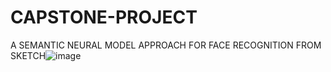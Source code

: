 # CAPSTONE-PROJECT
A SEMANTIC NEURAL MODEL APPROACH FOR FACE RECOGNITION FROM SKETCH![image](https://user-images.githubusercontent.com/113563175/218830504-d6d98888-1422-46c9-994b-ecfb2d9a765e.png)

